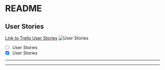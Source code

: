 # README

## User Stories
[Link to Trello User Stories](https://trello.com/b/4HTI6TT0/ca-project-hackathon-hat-shop)
![User Stories](/docs/img/trello.png)

- [ ] User Stories
- [x] User Stories

----
___

